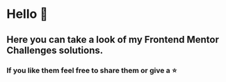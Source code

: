 # Hello 👋 
## Here you can take a look of my Frontend Mentor Challenges solutions.
### If you like them feel free to share them or give a ⭐
